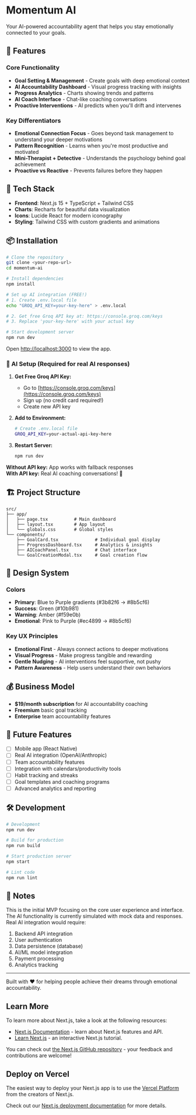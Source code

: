 # Momentum AI

Your AI-powered accountability agent that helps you stay emotionally connected to your goals.

## 🎯 Features

### Core Functionality
- **Goal Setting & Management** - Create goals with deep emotional context
- **AI Accountability Dashboard** - Visual progress tracking with insights
- **Progress Analytics** - Charts showing trends and patterns  
- **AI Coach Interface** - Chat-like coaching conversations
- **Proactive Interventions** - AI predicts when you'll drift and intervenes

### Key Differentiators
- **Emotional Connection Focus** - Goes beyond task management to understand your deeper motivations
- **Pattern Recognition** - Learns when you're most productive and motivated
- **Mini-Therapist + Detective** - Understands the psychology behind goal achievement
- **Proactive vs Reactive** - Prevents failures before they happen

## 🚀 Tech Stack

- **Frontend**: Next.js 15 + TypeScript + Tailwind CSS
- **Charts**: Recharts for beautiful data visualization
- **Icons**: Lucide React for modern iconography
- **Styling**: Tailwind CSS with custom gradients and animations

## 📦 Installation

```bash
# Clone the repository
git clone <your-repo-url>
cd momentum-ai

# Install dependencies
npm install

# Set up AI integration (FREE!)
# 1. Create .env.local file
echo "GROQ_API_KEY=your-key-here" > .env.local

# 2. Get free Groq API key at: https://console.groq.com/keys
# 3. Replace 'your-key-here' with your actual key

# Start development server
npm run dev
```

Open [http://localhost:3000](http://localhost:3000) to view the app.

### 🤖 AI Setup (Required for real AI responses)

1. **Get Free Groq API Key:**
   - Go to [https://console.groq.com/keys](https://console.groq.com/keys)
   - Sign up (no credit card required!)
   - Create new API key
   
2. **Add to Environment:**
   ```bash
   # Create .env.local file
   GROQ_API_KEY=your-actual-api-key-here
   ```
   
3. **Restart Server:**
   ```bash
   npm run dev
   ```

**Without API key:** App works with fallback responses  
**With API key:** Real AI coaching conversations! 🚀

## 🏗️ Project Structure

```
src/
├── app/
│   ├── page.tsx          # Main dashboard
│   ├── layout.tsx        # App layout
│   └── globals.css       # Global styles
└── components/
    ├── GoalCard.tsx              # Individual goal display
    ├── ProgressDashboard.tsx     # Analytics & insights
    ├── AICoachPanel.tsx          # Chat interface
    └── GoalCreationModal.tsx     # Goal creation flow
```

## 🎨 Design System

### Colors
- **Primary**: Blue to Purple gradients (#3b82f6 → #8b5cf6)
- **Success**: Green (#10b981)
- **Warning**: Amber (#f59e0b)
- **Emotional**: Pink to Purple (#ec4899 → #8b5cf6)

### Key UX Principles
- **Emotional First** - Always connect actions to deeper motivations
- **Visual Progress** - Make progress tangible and rewarding
- **Gentle Nudging** - AI interventions feel supportive, not pushy
- **Pattern Awareness** - Help users understand their own behaviors

## 💰 Business Model

- **$19/month subscription** for AI accountability coaching
- **Freemium** basic goal tracking
- **Enterprise** team accountability features

## 🔮 Future Features

- [ ] Mobile app (React Native)
- [ ] Real AI integration (OpenAI/Anthropic)
- [ ] Team accountability features
- [ ] Integration with calendars/productivity tools
- [ ] Habit tracking and streaks
- [ ] Goal templates and coaching programs
- [ ] Advanced analytics and reporting

## 🛠️ Development

```bash
# Development
npm run dev

# Build for production
npm run build

# Start production server
npm start

# Lint code
npm run lint
```

## 📝 Notes

This is the initial MVP focusing on the core user experience and interface. The AI functionality is currently simulated with mock data and responses. Real AI integration would require:

1. Backend API integration
2. User authentication
3. Data persistence (database)
4. AI/ML model integration
5. Payment processing
6. Analytics tracking

---

Built with ❤️ for helping people achieve their dreams through emotional accountability.

## Learn More

To learn more about Next.js, take a look at the following resources:

- [Next.js Documentation](https://nextjs.org/docs) - learn about Next.js features and API.
- [Learn Next.js](https://nextjs.org/learn) - an interactive Next.js tutorial.

You can check out [the Next.js GitHub repository](https://github.com/vercel/next.js) - your feedback and contributions are welcome!

## Deploy on Vercel

The easiest way to deploy your Next.js app is to use the [Vercel Platform](https://vercel.com/new?utm_medium=default-template&filter=next.js&utm_source=create-next-app&utm_campaign=create-next-app-readme) from the creators of Next.js.

Check out our [Next.js deployment documentation](https://nextjs.org/docs/app/building-your-application/deploying) for more details.

